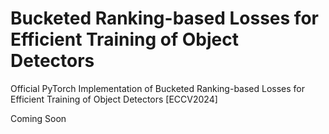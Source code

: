 # Bucketed Ranking-based Losses for Efficient Training of Object Detectors
Official PyTorch Implementation of Bucketed Ranking-based Losses for Efficient Training of Object Detectors [ECCV2024] 

Coming Soon
